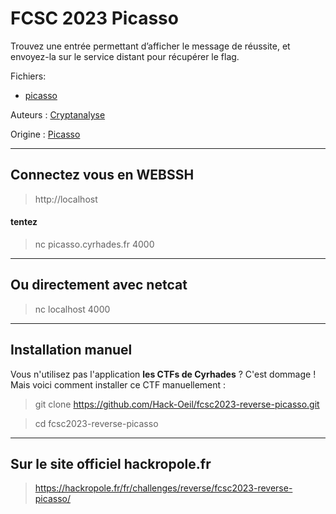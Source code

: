 # FCSC 2023 Picasso

Trouvez une entrée permettant d’afficher le message de réussite, et envoyez-la sur le service distant pour récupérer le flag.


Fichiers:
- [picasso](picasso)


Auteurs : [Cryptanalyse](https://x.com/Cryptanalyse)


Origine : [Picasso](https://hackropole.fr/fr/challenges/reverse/fcsc2023-reverse-picasso/)



-----------

## Connectez vous en WEBSSH
> http://localhost

#### tentez 
> nc picasso.cyrhades.fr 4000

-----------

## Ou directement avec netcat
> nc localhost 4000


-----------


## Installation manuel
Vous n'utilisez pas l'application **les CTFs de Cyrhades** ? C'est dommage !
Mais voici comment installer ce CTF manuellement :

> git clone https://github.com/Hack-Oeil/fcsc2023-reverse-picasso.git

> cd fcsc2023-reverse-picasso


-----------


## Sur le site officiel hackropole.fr
> https://hackropole.fr/fr/challenges/reverse/fcsc2023-reverse-picasso/